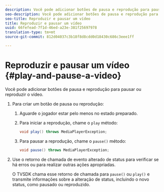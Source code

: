 ```yaml
---
description: Você pode adicionar botões de pausa e reprodução para pausar ou reproduzir o vídeo.
seo-description: Você pode adicionar botões de pausa e reprodução para pausar ou reproduzir o vídeo.
seo-title: Reproduzir e pausar um vídeo
title: Reproduzir e pausar um vídeo
uuid: 66fefead-7f1d-46ed-a23e-381f25697978
translation-type: tm+mt
source-git-commit: 812d04037c3b18f8d8cdd0d18430c686c3eee1ff

---
```



# Reproduzir e pausar um vídeo {#play-and-pause-a-video}

Você pode adicionar botões de pausa e reprodução para pausar ou reproduzir o vídeo.

1. Para criar um botão de pausa ou reprodução:
   1. Aguarde o jogador estar pelo menos no estado preparado.
   1. Para iniciar a reprodução, chame o `play` método:

      ```java
      void play() throws MediaPlayerException;
      ```

   1. Para pausar a reprodução, chame o `pause()` método:

      ```java
      void pause() throws MediaPlayerException;
      ```

1. Use o retorno de chamada de evento alterado de status para verificar se há erros ou para realizar outras ações apropriadas.

   O TVSDK chama esse retorno de chamada para `pause()` ou `play()` e transmite informações sobre a alteração de status, incluindo o novo status, como pausado ou reproduzido.

